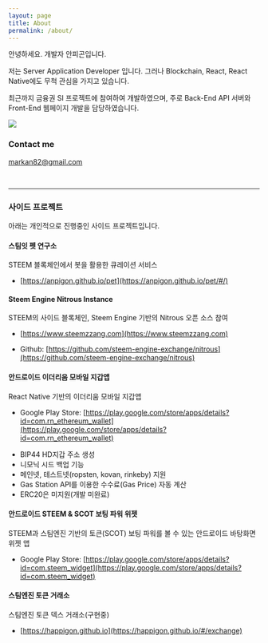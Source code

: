 ```yaml
---
layout: page
title: About
permalink: /about/
---
```


안녕하세요. 개발자 안피곤입니다.

저는 Server Application Developer 입니다. 
그러나 Blockchain, React, React Native에도 무척 관심을 가지고 있습니다.

최근까지 금융권 SI 프로젝트에 참여하여 개발하였으며, 주로 Back-End API 서버와 Front-End 웹페이지 개발을 담당하였습니다.

![](https://steemitimages.com/0x0/https://user-images.githubusercontent.com/3969643/50451200-edfb3e00-0975-11e9-8041-a74c71a9fd3e.png)

### Contact me

[markan82@gmail.com](mailto:markan82@gmail.com)

<br>

***

### 사이드 프로젝트

아래는 개인적으로 진행중인 사이드 프로젝트입니다.

#### 스팀잇 펫 연구소

STEEM 블록체인에서 봇을 활용한 큐레이션 서비스

* [https://anpigon.github.io/pet](https://anpigon.github.io/pet/#/)


#### Steem Engine Nitrous Instance

STEEM의 사이드 블록체인, Steem Engine 기반의 Nitrous 오픈 소스 참여

* [https://www.steemzzang.com](https://www.steemzzang.com)

* Github: [https://github.com/steem-engine-exchange/nitrous](https://github.com/steem-engine-exchange/nitrous)


#### 안드로이드 이더리움 모바일 지갑앱

React Native 기반의 이더리움 모바일 지갑앱

* Google Play Store: [https://play.google.com/store/apps/details?id=com.rn_ethereum_wallet](https://play.google.com/store/apps/details?id=com.rn_ethereum_wallet)

- BIP44 HD지갑 주소 생성
- 니모닉 시드 백업 기능
- 메인넷, 테스트넷(ropsten, kovan, rinkeby) 지원
- Gas Station API를 이용한 수수료(Gas Price) 자동 계산
- ERC20은 미지원(개발 미완료)


#### 안드로이드 STEEM & SCOT 보팅 파워 위젯

STEEM과 스팀엔진 기반의 토큰(SCOT) 보팅 파워를 볼 수 있는 안드로이드 바탕화면 위젯 앱

* Google Play Store: [https://play.google.com/store/apps/details?id=com.steem_widget](https://play.google.com/store/apps/details?id=com.steem_widget)

#### 스팀엔진 토큰 거래소

스팀엔진 토큰 덱스 거래소(구현중)

* [https://happigon.github.io](https://happigon.github.io/#/exchange)